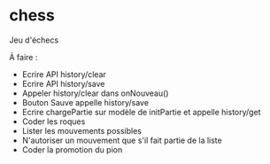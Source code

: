 # chess
Jeu d'échecs

À faire :
* Ecrire API history/clear
* Ecrire API history/save
* Appeler history/clear dans onNouveau()
* Bouton Sauve appelle history/save
* Ecrire chargePartie sur modèle de initPartie et appelle history/get 
* Coder les roques
* Lister les mouvements possibles
* N'autoriser un mouvement que s'il fait partie de la liste
* Coder la promotion du pion
